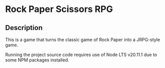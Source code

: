 # Rock Paper Scissors RPG

## Description

This is a game that turns the classic game of Rock Paper into a JRPG-style game.

Running the project source code requires use of Node LTS v20.11.1 due to some NPM packages installed.
